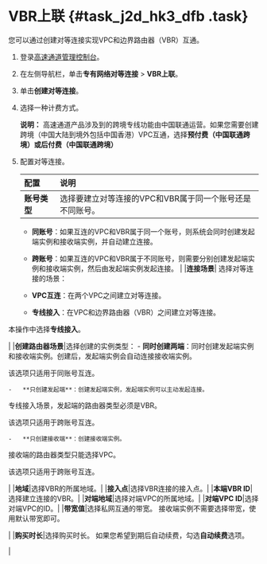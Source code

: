 # VBR上联 {#task_j2d_hk3_dfb .task}

您可以通过创建对等连接实现VPC和边界路由器（VBR）互通。

1.  登录[高速通道管理控制台](https://expressconnectnext.console.aliyun.com)。 
2.  在左侧导航栏，单击**专有网络对等连接** \> **VBR上联**。
3.  单击**创建对等连接**。
4.  选择一种计费方式。 

    **说明：** 高速通道产品涉及到的跨境专线功能由中国联通运营。如果您需要创建跨境（中国大陆到境外包括中国香港）VPC互通，选择**预付费（中国联通跨境）**或**后付费（中国联通跨境）**

5.  配置对等连接。 

    |配置|说明|
    |:-|:-|
    |**账号类型**| 选择要建立对等连接的VPC和VBR属于同一个账号还是不同账号。

    -   **同账号**：如果互连的VPC和VBR属于同一个账号，则系统会同时创建发起端实例和接收端实例，并自动建立连接。
    -   **跨账号**：如果互连的VPC和VBR属于不同账号，则需要分别创建发起端实例和接收端实例，然后由发起端实例发起连接。
 |
    |**连接场景**| 选择对等连接的场景：

    -   **VPC互连**：在两个VPC之间建立对等连接。
    -   **专线接入**：在VPC和边界路由器（VBR）之间建立对等连接。

本操作中选择**专线接入**。

 |
    |**创建路由器场景**|选择创建的实例类型：     -   **同时创建两端**：同时创建发起端实例和接收端实例。创建后，发起端实例会自动连接接收端实例。

该选项只适用于同账号互连。

    -   **只创建发起端**：创建发起端实例，发起端实例可以主动发起连接。

专线接入场景，发起端的路由器类型必须是VBR。

该选项只适用于跨账号互连。

    -   **只创建接收端**：创建接收端实例。

接收端的路由器类型只能选择VPC。

该选项只适用于跨账号互连。

 |
    |**地域**|选择VBR的所属地域。|
    |**接入点**|选择VBR连接的接入点。|
    |**本端VBR ID**|选择建立连接的VBR。|
    |**对端地域**|选择对端VPC的所属地域。|
    |**对端VPC ID**|选择对端VPC的ID。|
    |**带宽值**|选择私网互通的带宽。 接收端实例不需要选择带宽，使用默认带宽即可。

 |
    |**购买时长**|选择购买时长。 如果您希望到期后自动续费，勾选**自动续费**选项。

 |


